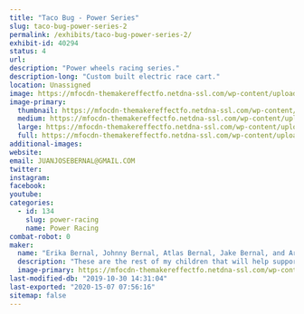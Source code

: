 ```yaml
---
title: "Taco Bug - Power Series"
slug: taco-bug-power-series-2
permalink: /exhibits/taco-bug-power-series-2/
exhibit-id: 40294
status: 4
url: 
description: "Power wheels racing series."
description-long: "Custom built electric race cart."
location: Unassigned
image: https://mfocdn-themakereffectfo.netdna-ssl.com/wp-content/uploads/2019/10/TACO-BUG-Logo-And-Name-3-1024x791.png
image-primary:
  thumbnail: https://mfocdn-themakereffectfo.netdna-ssl.com/wp-content/uploads/2019/10/TACO-BUG-Logo-And-Name-3-150x150.png
  medium: https://mfocdn-themakereffectfo.netdna-ssl.com/wp-content/uploads/2019/10/TACO-BUG-Logo-And-Name-3-300x232.png
  large: https://mfocdn-themakereffectfo.netdna-ssl.com/wp-content/uploads/2019/10/TACO-BUG-Logo-And-Name-3-1024x791.png
  full: https://mfocdn-themakereffectfo.netdna-ssl.com/wp-content/uploads/2019/10/TACO-BUG-Logo-And-Name-3.png
additional-images:
website: 
email: JUANJOSEBERNAL@GMAIL.COM
twitter: 
instagram: 
facebook: 
youtube: 
categories:
  - id: 134
    slug: power-racing
    name: Power Racing
combat-robot: 0
maker:
  name: "Erika Bernal, Johnny Bernal, Atlas Bernal, Jake Bernal, and Archie Bernal."
  description: "These are the rest of my children that will help support the race team, Taco Bug, and the exhibit. "
  image-primary: https://mfocdn-themakereffectfo.netdna-ssl.com/wp-content/uploads/2019/10/TACO-BUG-Logo-And-Name-2-300x232.png
last-modified-db: "2019-10-30 14:31:04"
last-exported: "2020-15-07 07:56:16"
sitemap: false
---
```

